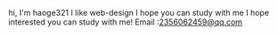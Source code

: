 hi, I'm haoge321
I like web-design I hope you can study with me
I hope interested you can study with me!
Email :2356062459@qq.com
